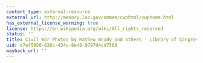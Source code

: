 ```yaml
---
content_type: external-resource
external_url: http://memory.loc.gov/ammem/cwphtml/cwphome.html
has_external_license_warning: true
license: https://en.wikipedia.org/wiki/All_rights_reserved
status: ''
title: Civil War Photos by Mathew Brady and others - Library of Congress
uid: d7e45050-626c-434c-8e48-9787d4cd7568
wayback_url: ''
---
```

